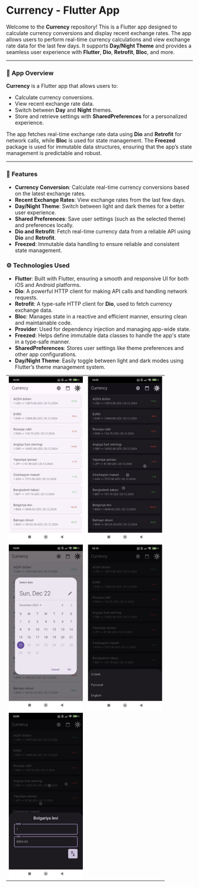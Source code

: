 # Currency - Flutter App

Welcome to the **Currency** repository! This is a Flutter app designed to calculate currency conversions and display recent exchange rates. The app allows users to perform real-time currency calculations and view exchange rate data for the last few days. It supports **Day/Night Theme** and provides a seamless user experience with **Flutter**, **Dio**, **Retrofit**, **Bloc**, and more.

---

### 💱 **App Overview**

**Currency** is a Flutter app that allows users to:
- Calculate currency conversions.
- View recent exchange rate data.
- Switch between **Day** and **Night** themes.
- Store and retrieve settings with **SharedPreferences** for a personalized experience.

The app fetches real-time exchange rate data using **Dio** and **Retrofit** for network calls, while **Bloc** is used for state management. The **Freezed** package is used for immutable data structures, ensuring that the app’s state management is predictable and robust.

---

### 🚀 **Features**

- **Currency Conversion**: Calculate real-time currency conversions based on the latest exchange rates.
- **Recent Exchange Rates**: View exchange rates from the last few days.
- **Day/Night Theme**: Switch between light and dark themes for a better user experience.
- **Shared Preferences**: Save user settings (such as the selected theme) and preferences locally.
- **Dio and Retrofit**: Fetch real-time currency data from a reliable API using **Dio** and **Retrofit**.
- **Freezed**: Immutable data handling to ensure reliable and consistent state management.

### ⚙️ **Technologies Used**

- **Flutter**: Built with Flutter, ensuring a smooth and responsive UI for both iOS and Android platforms.
- **Dio**: A powerful HTTP client for making API calls and handling network requests.
- **Retrofit**: A type-safe HTTP client for **Dio**, used to fetch currency exchange data.
- **Bloc**: Manages state in a reactive and efficient manner, ensuring clean and maintainable code.
- **Provider**: Used for dependency injection and managing app-wide state.
- **Freezed**: Helps define immutable data classes to handle the app's state in a type-safe manner.
- **SharedPreferences**: Stores user settings like theme preferences and other app configurations.
- **Day/Night Theme**: Easily toggle between light and dark modes using Flutter’s theme management system.

<table>
  <tr>
    <td><img src="images/1.jpg" alt="Photo 1" width="200"/></td>
    <td><img src="images/2.jpg" alt="Photo 2" width="200"/></td>
  </tr>
  <tr>
    <td><img src="images/3.jpg" alt="Photo 3" width="200"/></td>
    <td><img src="images/4.jpg" alt="Photo 4" width="200"/></td>
  </tr>
  <tr>
    <td><img src="images/5.jpg" alt="Photo 5" width="200"/></td>
  </tr>
</table>